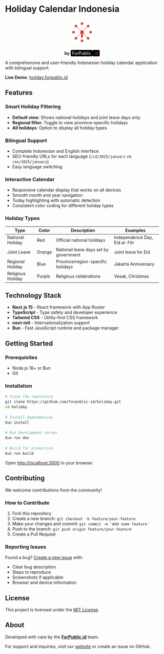 # Holiday Calendar Indonesia

<div align="center">
<img src="public/logo.svg" alt="Holiday Calendar Indonesia" width="80" height="80">
<br><br>
<strong>by</strong> <span style="color: #ffffff; background: #000000; padding: 2px 4px; border-radius: 4px;">ForPublic</span><span style="color: #dc2626; background: #000000; padding: 2px 4px; border-radius: 4px;">.id</span>
</div>

A comprehensive and user-friendly Indonesian holiday calendar application with bilingual support.

**Live Demo**: [holiday.forpublic.id](https://holiday.forpublic.id)

## Features

### Smart Holiday Filtering
- **Default view**: Shows national holidays and joint leave days only
- **Regional filter**: Toggle to view province-specific holidays  
- **All holidays**: Option to display all holiday types

### Bilingual Support
- Complete Indonesian and English interface
- SEO-friendly URLs for each language (`/id/2025/januari` vs `/en/2025/january`)
- Easy language switching

### Interactive Calendar
- Responsive calendar display that works on all devices
- Smooth month and year navigation
- Today highlighting with automatic detection
- Consistent color coding for different holiday types

### Holiday Types

| Type | Color | Description | Examples |
|------|-------|-------------|----------|
| National Holiday | Red | Official national holidays | Independence Day, Eid al-Fitr |
| Joint Leave | Orange | National leave days set by government | Joint leave for Eid |
| Regional Holiday | Blue | Province/region-specific holidays | Jakarta Anniversary |
| Religious Holiday | Purple | Religious celebrations | Vesak, Christmas |

## Technology Stack

- **Next.js 15** - React framework with App Router
- **TypeScript** - Type safety and developer experience
- **Tailwind CSS** - Utility-first CSS framework
- **next-intl** - Internationalization support
- **Bun** - Fast JavaScript runtime and package manager

## Getting Started

### Prerequisites
- Node.js 18+ or Bun
- Git

### Installation

```bash
# Clone the repository
git clone https://github.com/forpublic-id/holiday.git
cd holiday

# Install dependencies
bun install

# Run development server
bun run dev

# Build for production
bun run build
```

Open [http://localhost:3000](http://localhost:3000) in your browser.

## Contributing

We welcome contributions from the community!

### How to Contribute
1. Fork this repository
2. Create a new branch: `git checkout -b feature/your-feature`
3. Make your changes and commit: `git commit -m 'Add some feature'`
4. Push to the branch: `git push origin feature/your-feature`
5. Create a Pull Request

### Reporting Issues
Found a bug? [Create a new issue](https://github.com/forpublic-id/holiday/issues) with:
- Clear bug description
- Steps to reproduce
- Screenshots if applicable
- Browser and device information

## License

This project is licensed under the [MIT License](LICENSE).

## About

Developed with care by the **[ForPublic.id](https://forpublic.id)** team.

For support and inquiries, visit our [website](https://forpublic.id) or create an issue on GitHub.
